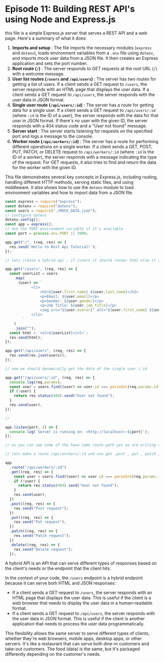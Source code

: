 # Episode 11: Building REST API's using Node and Express.js

this file is a simple Express.js server that serves a REST API and a web page. Here's a summary of what it does:

1. **Imports and setup** : The file imports the necessary modules (`express` and `dotenv`), loads environment variables from a `.env` file using `dotenv`, and imports mock user data from a JSON file. It then creates an Express application and sets the port number.
2. **Root route (`/`)** : The server responds to GET requests at the root URL (`/`) with a welcome message.
3. **User list routes (`/users` and `/api/users`)** : The server has two routes for getting a list of users. If a client sends a GET request to `/users`, the server responds with an HTML page that displays the user data. If a client sends a GET request to `/api/users`, the server responds with the user data in JSON format.
4. **Single user route (`/api/users/:id`)** : The server has a route for getting data for a single user. If a client sends a GET request to `/api/users/:id` (where `:id` is the ID of a user), the server responds with the data for that user in JSON format. If there's no user with the given ID, the server responds with a 404 status code and a "User not found" message.
5. **Server start** : The server starts listening for requests on the specified port and logs a message to the console.
6. **Worker route (`/api/workers/:id`)** : The server has a route for performing different operations on a single worker. If a client sends a GET, POST, PUT, PATCH, or DELETE request to `/api/workers/:id` (where `:id` is the ID of a worker), the server responds with a message indicating the type of the request. For GET requests, it also tries to find and return the data for the worker with the given ID.

This file demonstrates several key concepts in Express.js, including routing, handling different HTTP methods, serving static files, and using middleware. It also shows how to use the `dotenv` module to load environment variables and how to import data from a JSON file.

```jsx
const express = require("express");
const dotenv = require("dotenv");
const users = require("./MOCK_DATA.json");
// Configure dotenv
dotenv.config();
const app = express();
// Use the PORT environment variable if it's available
const port = process.env.PORT || 3000;

app.get("/", (req, res) => {
  res.send(`Hello to Rest Api Tutorial!`);
});

// lets create a hybrid api , if /users it should render html else it should render json if /api/users : this is done because client side my be anything not need to be a browser. this is a hybrid api

app.get("/users", (req, res) => {
  const userList = users
    .map(
      (user) => `
            <li>
                <h2>${user.first_name} ${user.last_name}</h2>
                <p>Email: ${user.email}</p>
                <p>Gender: ${user.gender}</p>
                <p>Job Title: ${user.job_title}</p>
                <img src="${user.avatar}" alt="${user.first_name} ${user.last_name}">
            </li>
        `
    )
    .join("");
  const html = `<ul>${userList}</ul>`;
  res.send(html);
});

app.get("/api/users", (req, res) => {
  res.send(res.json(users));
});

// now we should dynamically get the data of the single user /:id

app.get("/api/users/:id", (req, res) => {
  console.log(req.params);
  const user = users.find((user) => user.id === parseInt(req.params.id));
  if (!user) {
    return res.status(404).send("User not found");
  }
  res.send(user);
});

//

app.listen(port, () => {
  console.log(`Server is running on: <http://localhost>:${port}`);
});

// as you can see some of the have same route path yet we are writing code differently, so we can use express router to make it more modular and clean.

// lets make a route /api/workers/:id and use get ,post , put , patch , delete method to get the data of the single user /:id

app
  .route("/api/workers/:id")
  .get((req, res) => {
    const user = users.find((user) => user.id === parseInt(req.params.id));
    if (!user) {
      return res.status(404).send("User not found");
    }
    res.send(user);
  })
  .post((req, res) => {
    res.send("Post request");
  })
  .put((req, res) => {
    res.send("Put request");
  })
  .patch((req, res) => {
    res.send("Patch request");
  })
  .delete((req, res) => {
    res.send("Delete request");
  });
```

A hybrid API is an API that can serve different types of responses based on the client's needs or the endpoint that the client hits.

In the context of your code, the `/users` endpoint is a hybrid endpoint because it can serve both HTML and JSON responses:

* If a client sends a GET request to `/users`, the server responds with an HTML page that displays the user data. This is useful if the client is a web browser that needs to display the user data in a human-readable format.
* If a client sends a GET request to `/api/users`, the server responds with the user data in JSON format. This is useful if the client is another application that needs to process the user data programmatically.

This flexibility allows the same server to serve different types of clients, whether they're web browsers, mobile apps, desktop apps, or other servers. It's like a restaurant that can serve both dine-in customers and take-out customers. The food (data) is the same, but it's packaged differently depending on the customer's needs.
